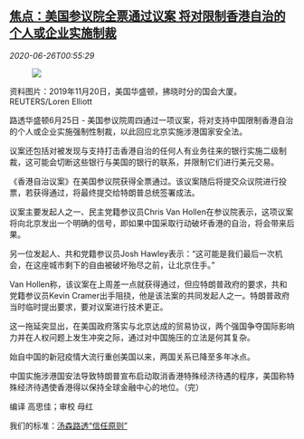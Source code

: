 <!--1593134594000-->
[焦点：美国参议院全票通过议案 将对限制香港自治的个人或企业实施制裁](https://cn.reuters.com/article/usa-senate-hk-bill-wrapup-0625-thur-idCNKBS23X036)
------

<div><i>2020-06-26T00:55:29</i></div><div class="StandardArticleBody_body"><div class="PrimaryAsset_container"><div class="Image_container" tabindex="-1"><figure class="Image_zoom" style="padding-bottom:"><div class="LazyImage_container LazyImage_dark" style="background-image:none"><img src="//s3.reutersmedia.net/resources/r/?m=02&amp;d=20200626&amp;t=2&amp;i=1523678509&amp;r=LYNXMPEG5P01N&amp;w=600" aria-label="资料图片：2019年11月20日，美国华盛顿，拂晓时分的国会大厦。REUTERS/Loren Elliott"/><div class="LazyImage_image LazyImage_fallback" style="background-image:url(//s3.reutersmedia.net/resources/r/?m=02&amp;d=20200626&amp;t=2&amp;i=1523678509&amp;r=LYNXMPEG5P01N&amp;w=600);background-position:center center;background-color:inherit"></div></div><div class="Image_expand-button" aria-label="Expand Image Slideshow" role="button" tabindex="0"></div></figure><figcaption><div class="Image_caption"><span>资料图片：2019年11月20日，美国华盛顿，拂晓时分的国会大厦。REUTERS/Loren Elliott</span></div></figcaption></div></div><p>路透华盛顿6月25日 - 美国参议院周四通过一项议案，将对支持中国限制香港自治的个人或企业实施强制性制裁，以此回应北京实施涉港国家安全法。 </p><p>议案还包括对被发现与支持打击香港自治的任何人有业务往来的银行实施二级制裁，这可能会切断这些银行与美国的银行的联系，并限制它们进行美元交易。 </p><p>《香港自治议案》在美国参议院获得全票通过。该议案随后将提交众议院进行投票，若获得通过，将最终提交给特朗普总统签署成法。 </p><p>议案主要发起人之一、民主党籍参议员Chris Van Hollen在参议院表示，这项议案将向北京发出一个明确的信号，即如果中国采取行动破坏香港的自治，将会带来后果。 </p><p>另一位发起人、共和党籍参议员Josh Hawley表示：“这可能是我们最后一次机会，在这座城市剩下的自由被破坏殆尽之前，让北京住手。” </p><p>Van Hollen称，该议案在上周差一点就获得通过，但应特朗普政府的要求，共和党籍参议员Kevin Cramer出手阻挠，他是该法案的共同发起人之一。特朗普政府当时临时提出要求，要对议案进行技术更正。 </p><p>这一拖延突显出，在美国政府落实与北京达成的贸易协议，两个强国争夺国际影响力并在人权问题上发生冲突之际，通过对中国施压的立法是何其复杂。 </p><p>始自中国的新冠疫情大流行重创美国以来，两国关系已降至多年冰点。 </p><p>中国实施涉港国安法导致特朗普宣布启动取消香港特殊经济待遇的程序，美国称特殊经济待遇使香港得以保持全球金融中心的地位。（完） </p><div class="Attribution_container"><div class="Attribution_attribution"><p class="Attribution_content">编译 高思佳；审校 母红 </p></div></div><div class="StandardArticleBody_trustBadgeContainer"><span class="StandardArticleBody_trustBadgeTitle">我们的标准：</span><span class="trustBadgeUrl"><a href="https://www.thomsonreuters.cn/content/dam/openweb/documents/pdf/china/brochures/about-us-1.pdf">汤森路透“信任原则”</a></span></div></div>
